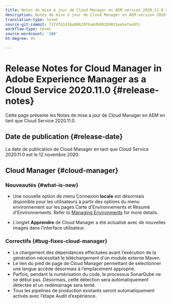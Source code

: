 ```yaml
---
title: Notes de mise à jour de Cloud Manager en AEM version 2020.11.0 du Cloud Service
description: Notes de mise à jour de Cloud Manager en AEM version 2020.11.0 du Cloud Service
translation-type: tm+mt
source-git-commit: 727dfd1d16a80620fba6db00289021ee5efae0fc
workflow-type: tm+mt
source-wordcount: '186'
ht-degree: 4%

---
```



# Release Notes for Cloud Manager in Adobe Experience Manager as a Cloud Service 2020.11.0 {#release-notes}

Cette page présente les Notes de mise à jour de Cloud Manager en AEM en tant que Cloud Service 2020.11.0.

## Date de publication {#release-date}

La date de publication de Cloud Manager en tant que Cloud Service 2020.11.0 est le 12 novembre 2020.

## Cloud Manager {#cloud-manager}

### Nouveautés {#what-is-new}

* Une nouvelle option de menu Connexion **locale** est désormais disponible pour les utilisateurs à partir des options du menu environnement sur les pages Carte d&#39;Environnements et Résumé d&#39;Environnements.
Refer to [Managing Environments](/help/implementing/cloud-manager/manage-environments.md##login-locally) for more details.

* L’onglet **Apprendre** de Cloud Manager a été actualisé avec de nouvelles images dans l’interface utilisateur.

### Correctifs {#bug-fixes-cloud-manager}

* Le chargement des dépendances effectuées avant l&#39;exécution de la génération nécessitait le téléchargement d&#39;un module externe Maven.
* Le lien du pied de page de Cloud Manager permettant de sélectionner une langue accède désormais à l’emplacement approprié.
* Parfois, pendant la numérisation du code, le processus SonarQube ne se début pas. Désormais, cette détection sera automatiquement détectée et un redémarrage sera tenté.
* Tous les pipelines de production existants seront automatiquement activés avec l’étape Audit d’expérience.